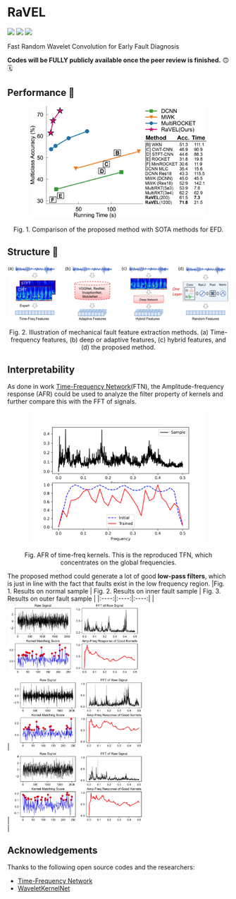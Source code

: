 # RaVEL
![](https://img.shields.io/badge/language-python-orange.svg)
[![](https://img.shields.io/badge/license-MIT-green.svg)](https://github.com/fyancy/MetaFD/blob/main/LICENSE)
[![](https://img.shields.io/badge/CSDN-燕策西-blue.svg)](https://blog.csdn.net/weixin_43543177?spm=1001.2101.3001.5343)

Fast Random Wavelet Convolution for Early Fault Diagnosis

**Codes will be FULLY publicly available once the peer review is finished.** 🙃 🗓

## Performance 🚀
<div align=center>
<img src="/figs/rl_acc.png" width="400">
</div>
<p align="center">
Fig. 1. Comparison of the proposed method with SOTA methods for EFD. 
</p>

## Structure 🔑
<div align=center>
<img src="/figs/structure_comparison_v2.jpg" width="900">
</div>
<p align="center">
Fig. 2. Illustration of mechanical fault feature extraction methods. (a) Time-frequency features, (b) deep or adaptive
features, (c) hybrid features, and (d) the proposed method.
</p>

## Interpretability
As done in work [Time-Frequency Network](https://github.com/ChenQian0618/TFN)(FTN), the Amplitude-frequency response (AFR) could be used to analyze the filter property of kernels and further compare this with the FFT of signals.
<div align=center>
<img src="/figs/TFN_sq_snr_10.png" width="400">
</div>
<p align="center">
Fig. AFR of time-freq kernels. This is the reproduced TFN, which concentrates on the global frequencies.
</p>

The proposed method could generate a lot of good **low-pass filters**, which is just in line with the fact that faults exist in the low frequency region.
|Fig. 1. Results on normal sample   | Fig. 2. Results on inner fault sample  | Fig. 3. Results on outer fault sample  |
|:----:|:----:|:----:|
|<img src="/figs/sample2.jpg" width="300" /><br/> | <img src="/figs/sample68.jpg" width="300" /><br/>| <img src="/figs/sample250.jpg" width="300" /><br/>|

## Acknowledgements
Thanks to the following open source codes and the researchers:
- [Time-Frequency Network](https://github.com/ChenQian0618/TFN)
- [WaveletKernelNet](https://github.com/HazeDT/WaveletKernelNet)
